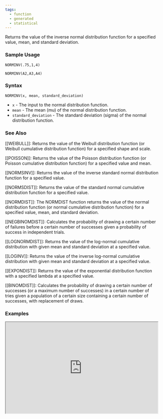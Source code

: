 ```yaml
---
tags:
  - function
  - generated
  - statistical
---
```


Returns the value of the inverse normal distribution function for a specified value, mean, and standard deviation.

### Sample Usage

`NORMINV(.75,1,4)`

`NORMINV(A2,A3,A4)`

### Syntax

`NORMINV(x, mean, standard_deviation)`

* `x` - The input to the normal distribution function.
* `mean` - The mean (mu) of the normal distribution function.
* `standard_deviation` - The standard deviation (sigma) of the normal distribution function.

### See Also

[[WEIBULL]]: Returns the value of the Weibull distribution function (or Weibull cumulative distribution function) for a specified shape and scale.

[[POISSON]]: Returns the value of the Poisson distribution function (or Poisson cumulative distribution function) for a specified value and mean.

[[NORMSINV]]: Returns the value of the inverse standard normal distribution function for a specified value.

[[NORMSDIST]]: Returns the value of the standard normal cumulative distribution function for a specified value.

[[NORMDIST]]: The NORMDIST function returns the value of the normal distribution function (or normal cumulative distribution function) for a specified value, mean, and standard deviation.

[[NEGBINOMDIST]]: Calculates the probability of drawing a certain number of failures before a certain number of successes given a probability of success in independent trials.

[[LOGNORMDIST]]: Returns the value of the log-normal cumulative distribution with given mean and standard deviation at a specified value.

[[LOGINV]]: Returns the value of the inverse log-normal cumulative distribution with given mean and standard deviation at a specified value.

[[EXPONDIST]]: Returns the value of the exponential distribution function with a specified lambda at a specified value.

[[BINOMDIST]]: Calculates the probability of drawing a certain number of successes (or a maximum number of successes) in a certain number of tries given a population of a certain size containing a certain number of successes, with replacement of draws.

### Examples

<iframe height="300" src="https://docs.google.com/spreadsheet/pub?key=0As3tAuweYU9QdEY4dmwtY3RYVHpZZXF1V0drcko2MXc&amp;output=html" width="500"></iframe>